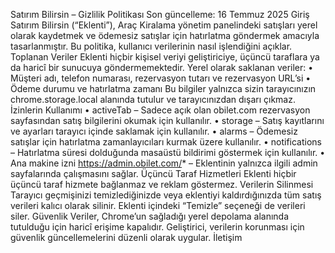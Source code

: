 Satırım Bilirsin – Gizlilik Politikası
Son güncelleme: 16 Temmuz 2025
Giriş
Satırım Bilirsin (“Eklenti”),  Araç Kiralama yönetim panelindeki satışları yerel olarak kaydetmek ve ödemesiz satışlar için hatırlatma göndermek amacıyla tasarlanmıştır. Bu politika, kullanıcı verilerinin nasıl işlendiğini açıklar.
Toplanan Veriler
Eklenti hiçbir kişisel veriyi geliştiriciye, üçüncü taraflara ya da haricî bir sunucuya göndermemektedir.
Yerel olarak saklanan veriler:
• Müşteri adı, telefon numarası, rezervasyon tutarı ve rezervasyon URL’si
• Ödeme durumu ve hatırlatma zamanı
Bu bilgiler yalnızca sizin tarayıcınızın chrome.storage.local alanında tutulur ve tarayıcınızdan dışarı çıkmaz.
İzinlerin Kullanımı
• activeTab – Sadece açık olan obilet.com rezervasyon sayfasından satış bilgilerini okumak için kullanılır.
• storage – Satış kayıtlarını ve ayarları tarayıcı içinde saklamak için kullanılır.
• alarms – Ödemesiz satışlar için hatırlatma zamanlayıcıları kurmak üzere kullanılır.
• notifications – Hatırlatma süresi dolduğunda masaüstü bildirimi göstermek için kullanılır.
• Ana makine izni https://admin.obilet.com/* – Eklentinin yalnızca ilgili admin sayfalarında çalışmasını sağlar.
Üçüncü Taraf Hizmetleri
Eklenti hiçbir üçüncü taraf hizmete bağlanmaz ve reklam göstermez.
Verilerin Silinmesi
Tarayıcı geçmişinizi temizlediğinizde veya eklentiyi kaldırdığınızda tüm satış verileri kalıcı olarak silinir. Eklenti içindeki “Temizle” seçeneği de verileri siler.
Güvenlik
Veriler, Chrome’un sağladığı yerel depolama alanında tutulduğu için haricî erişime kapalıdır. Geliştirici, verilerin korunması için güvenlik güncellemelerini düzenli olarak uygular.
İletişim
